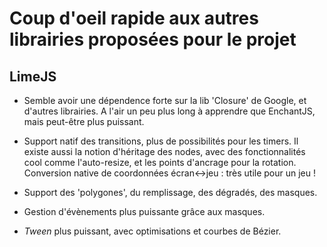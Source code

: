 # Coup d'oeil rapide aux autres librairies proposées pour le projet

##  LimeJS
  
- Semble avoir une dépendence forte sur la lib 'Closure' de Google, et
  d'autres librairies. A l'air un peu plus long à apprendre que
  EnchantJS, mais peut-être plus puissant.
  
- Support natif des transitions, plus de possibilités pour les
  timers. Il existe aussi la notion d'héritage des nodes, avec des
  fonctionnalités cool comme l'auto-resize, et les points d'ancrage
  pour la rotation. Conversion native de coordonnées écran<->jeu :
  très utile pour un jeu !

- Support des 'polygones', du remplissage, des dégradés, des masques.

- Gestion d'évènements plus puissante grâce aux masques.
  
- *Tween* plus puissant, avec optimisations et courbes de Bézier.
